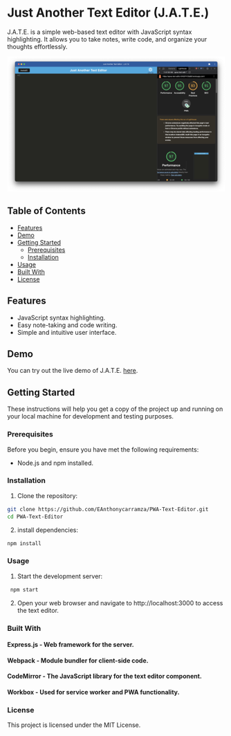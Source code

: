 # Just Another Text Editor (J.A.T.E.)

J.A.T.E. is a simple web-based text editor with JavaScript syntax highlighting. It allows you to take notes, write code, and organize your thoughts effortlessly.

![J.A.T.E. Screenshot](Assets/PWA-DEMO.png)

## Table of Contents
- [Features](#features)
- [Demo](#demo)
- [Getting Started](#getting-started)
  - [Prerequisites](#prerequisites)
  - [Installation](#installation)
- [Usage](#usage)
- [Built With](#built-with)
- [License](#license)

## Features

- JavaScript syntax highlighting.
- Easy note-taking and code writing.
- Simple and intuitive user interface.

## Demo

You can try out the live demo of J.A.T.E. [here](https://apwa-text-editor-040d74130a69.herokuapp.com/).

## Getting Started

These instructions will help you get a copy of the project up and running on your local machine for development and testing purposes.

### Prerequisites

Before you begin, ensure you have met the following requirements:

- Node.js and npm installed.

### Installation


1. Clone the repository:

  ```bash
  git clone https://github.com/EAnthonycarramza/PWA-Text-Editor.git
  cd PWA-Text-Editor
  ```
  2. install dependencies:
  ```bash
  npm install
  ```

### Usage

  1. Start the development server:
   ```bash
    npm start
   ```
  2. Open your web browser and navigate to http://localhost:3000 to access the text editor.

### Built With

  #### Express.js - Web framework for the server.
  
  #### Webpack - Module bundler for client-side code.
  
  #### CodeMirror - The JavaScript library for the text editor component.
  
  #### Workbox - Used for service worker and PWA functionality.

### License

This project is licensed under the MIT License.
